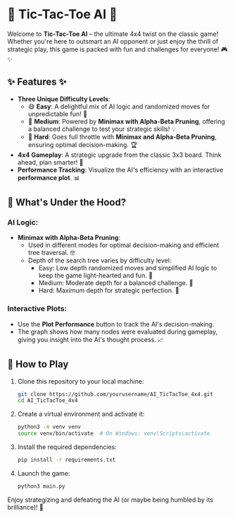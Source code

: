 # 🧠 Tic-Tac-Toe AI 🤖

Welcome to **Tic-Tac-Toe AI** – the ultimate 4x4 twist on the classic game! Whether you're here to outsmart an AI opponent or just enjoy the thrill of strategic play, this game is packed with fun and challenges for everyone! 🎮✨

## ✨ Features ✨

- **Three Unique Difficulty Levels**:
  - 😅 **Easy**: A delightful mix of AI logic and randomized moves for unpredictable fun! 🎲
  - 🧠 **Medium**: Powered by **Minimax with Alpha-Beta Pruning**, offering a balanced challenge to test your strategic skills! 💡
  - 🤖 **Hard**: Goes full throttle with **Minimax and Alpha-Beta Pruning**, ensuring optimal decision-making. 🏆
- **4x4 Gameplay**: A strategic upgrade from the classic 3x3 board. Think ahead, plan smarter! 🔢
- **Performance Tracking**: Visualize the AI's efficiency with an interactive **performance plot**. 📊

## 🎨 What's Under the Hood?

### AI Logic:
- **Minimax with Alpha-Beta Pruning**:
  - Used in different modes for optimal decision-making and efficient tree traversal. 🤓
  - Depth of the search tree varies by difficulty level:
    - Easy: Low depth randomized moves and simplified AI logic to keep the game light-hearted and fun. 🎲 
    - Medium: Moderate depth for a balanced challenge. 🧠
    - Hard: Maximum depth for strategic perfection. 🤖

### Interactive Plots:
- Use the **Plot Performance** button to track the AI's decision-making.
- The graph shows how many nodes were evaluated during gameplay, giving you insight into the AI's thought process. 📈

## 🚀 How to Play

1. Clone this repository to your local machine:
   ```bash
   git clone https://github.com/yourusername/AI_TicTacToe_4x4.git
   cd AI_TicTacToe_4x4
   ```

2. Create a virtual environment and activate it:
   ```bash
   python3 -m venv venv
   source venv/bin/activate  # On Windows: venv\Scripts\activate
   ```

3. Install the required dependencies:
   ```bash
   pip install -r requirements.txt
   ```

4. Launch the game:
   ```bash
   python3 main.py
   ```

Enjoy strategizing and defeating the AI (or maybe being humbled by its brilliance)! 🎉
